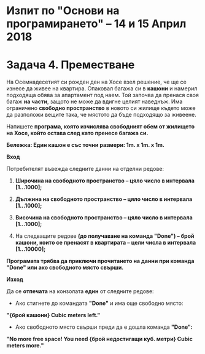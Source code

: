﻿ Изпит по "Основи на програмирането" – 14 и 15 Април 2018
=========================================================

Задача 4. Преместване
=====================

На Осемнадесетият си рожден ден на Хосе взел решение, че ще се изнесе да живее
на квартира. Опаковал багажа си в **кашони** и намерил подходяща обява за
апартамент под наем. Той започва да пренася своя багаж **на части**, защото не
може да вдигне целият наведнъж. Има ограничено **свободно пространство** в
новото си жилище където може да разположи вещите така, че мястото да бъде
подходящо за живеене.

Напишете **програма, която изчислява свободният обем от жилището на Хосе, който
остава след като пренесе багажа си.**

**Бележка: Един кашон е със точни размери: 1m. x 1m. x 1m.**

**Вход**

Потребителят въвежда следните данни на отделни редове:

1.  **Широчина на свободното пространство – цяло число в интервала [1...1000];**

2.  **Дължина на свободното пространство – цяло число в интервала [1...1000];**

3.  **Височина на свободното пространство – цяло число в интервала [1...1000];**

4.  На следващите редове **(до получаване на команда "Done") – брой кашони,
    които се пренасят в квартирата – цели числа в интервала [1...10000];**

**Програмата трябва да приключи прочитането на данни при команда "Done" или ако
свободното място свърши.**

**Изход**

Да се **отпечата** на конзолата **един** от следните редове:

-   Ако стигнете до командата **"Done"** и има още свободно място:

   **"{брой кашони} Cubic meters left."**

-   Ако свободното място свърши преди да е дошла команда **"Done":**

   **"No more free space! You need {брой недостигащи куб. метри} Cubic meters
   more."**
